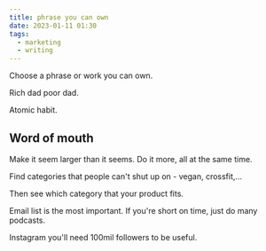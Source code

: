 ```yaml
---
title: phrase you can own
date: 2023-01-11 01:30
tags:
  - marketing
  - writing
---
```


Choose a phrase or work you can own.

Rich dad poor dad.

Atomic habit.

## Word of mouth

Make it seem larger than it seems. Do it more, all at the same time.

Find categories that people can't shut up on - vegan, crossfit,...

Then see which category that your product fits.

Email list is the most important. If you're short on time, just do many podcasts.

Instagram you'll need 100mil followers to be useful.
